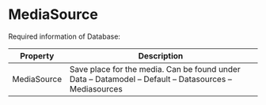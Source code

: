 # MediaSource

Required information of Database:

| Property    | Description                                                                                          |
| ----------- | ---------------------------------------------------------------------------------------------------- |
| MediaSource | Save place for the media. Can be found under Data – Datamodel – Default – Datasources – Mediasources |

